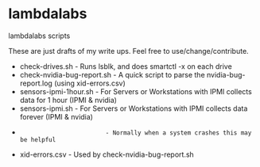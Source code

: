 # lambdalabs
lambdalabs scripts 

These are just drafts of my write ups.  Feel free to use/change/contribute.

* check-drives.sh             - Runs lsblk, and does smartctl -x on each drive
* check-nvidia-bug-report.sh  - A quick script to parse the nvidia-bug-report.log (using xid-errors.csv)
* sensors-ipmi-1hour.sh       - For Servers or Workstations with IPMI collects data for 1 hour (IPMI & nvidia)
* sensors-ipmi.sh             - For Servers or Workstations with IPMI collects data forever  (IPMI & nvidia)
*                             - Normally when a system crashes this may be helpful
* xid-errors.csv              - Used by check-nvidia-bug-report.sh
